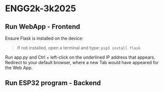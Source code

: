 ﻿# ENGG2k-3k2025

## Run WebApp - Frontend
Ensure Flask is installed on the device:

> If not installed, open a terminal and type:
> `pip3 install flask`

Run app.py and Ctrl + left-click on the underlined IP address that appears. 
Redirect to your default browser, where a new Tab would have appeared for the Web App.

## Run ESP32 program - Backend

